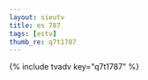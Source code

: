 ```yaml
--- 
layout: sieutv
title: es 787
tags: [estv]
thumb_re: q7t1787
---
```

{% include tvadv key="q7t1787" %} 
